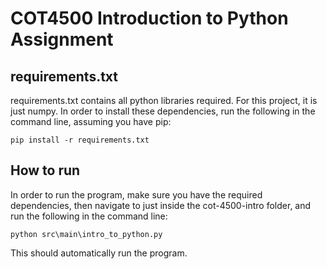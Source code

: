 # COT4500 Introduction to Python Assignment
 
## requirements.txt
requirements.txt contains all python libraries required. For this project, it is just numpy.
In order to install these dependencies, run the following in the command line, assuming you have pip:
```
pip install -r requirements.txt
```

## How to run
In order to run the program, make sure you have the required dependencies, then navigate to just inside the cot-4500-intro folder, and run the following in the command line:
```
python src\main\intro_to_python.py
```
This should automatically run the program.
